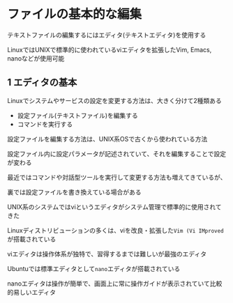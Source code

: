 # ファイルの基本的な編集

テキストファイルの編集するにはエディタ(テキストエディタ)を使用する

LinuxではUNIXで標準的に使われているviエディタを拡張したVim, Emacs, nanoなどが使用可能

## 1 エディタの基本

Linuxでシステムやサービスの設定を変更する方法は、大きく分けて2種類ある

- 設定ファイル(テキストファイル)を編集する
- コマンドを実行する

設定ファイルを編集する方法は、UNIX系OSで古くから使われている方法

設定ファイル内に設定パラメータが記述されていて、それを編集することで設定が変わる

最近ではコマンドや対話型ツールを実行して変更する方法も増えてきているが、

裏では設定ファイルを書き換えている場合がある

UNIX系のシステムではviというエディタがシステム管理で標準的に使用されてきた

Linuxディストリビューションの多くは、viを改良・拡張した`Vim (Vi IMproved`が搭載されている

viエディタは操作体系が独特で、習得するまでは難しいが最強のエディタ

Ubuntuでは標準エディタとして`nano`エディタが搭載されている

nanoエディタは操作が簡単で、画面上に常に操作ガイドが表示されていて比較的易しいエディタ

